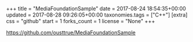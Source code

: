+++
title = "MediaFoundationSample"
date = 2017-08-24 18:54:35+00:00
updated = 2017-08-28 09:26:05+00:00
taxonomies.tags = ["C++"]
[extra]
css = "github"
start = 1
forks_count = 1
license = "None"
+++

<https://github.com/ousttrue/MediaFoundationSample>


